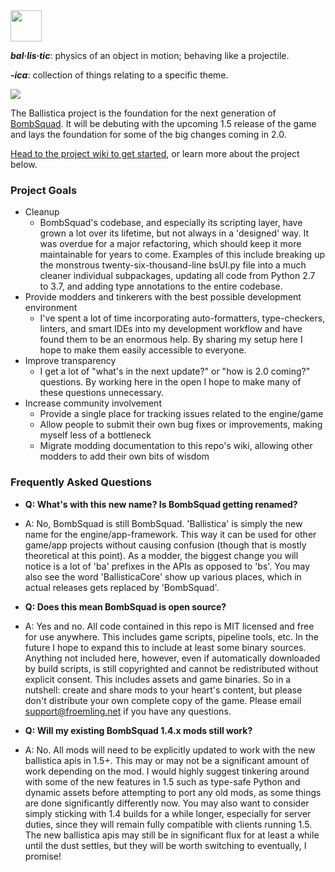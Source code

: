 <img src="https://files.ballistica.net/ballistica_media/ballistica_logo_half.png" height="50">

***bal·lis·tic***: physics of an object in motion; behaving like a projectile.

***-ica***: collection of things relating to a specific theme.

![](https://github.com/efroemling/ballistica/workflows/CI/badge.svg)

The Ballistica project is the foundation for the next generation of [BombSquad](http://bombsquadgame.com). It will be debuting with the upcoming 1.5 release of the game and lays the foundation for some of the big changes coming in 2.0.

[Head to the project wiki to get started](https://github.com/efroemling/ballistica/wiki), or learn more about the project below.

### Project Goals
* Cleanup
  * BombSquad's codebase, and especially its scripting layer, have grown a lot over its lifetime, but not always in a 'designed' way. It was overdue for a major refactoring, which should keep it more maintainable for years to come. Examples of this include breaking up the monstrous twenty-six-thousand-line bsUI.py file into a much cleaner individual subpackages, updating all code from Python 2.7 to 3.7, and adding type annotations to the entire codebase.
* Provide modders and tinkerers with the best possible development environment
  * I've spent a lot of time incorporating auto-formatters, type-checkers, linters, and smart IDEs into my development workflow and have found them to be an enormous help. By sharing my setup here I hope to make them easily accessible to everyone.
* Improve transparency
  * I get a lot of "what's in the next update?" or "how is 2.0 coming?" questions. By working here in the open I hope to make many of these questions unnecessary.
* Increase community involvement
  * Provide a single place for tracking issues related to the engine/game
  * Allow people to submit their own bug fixes or improvements, making myself less of a bottleneck
  * Migrate modding documentation to this repo's wiki, allowing other modders to add their own bits of wisdom

### Frequently Asked Questions
* **Q: What's with this new name? Is BombSquad getting renamed?**
* A: No, BombSquad is still BombSquad. 'Ballistica' is simply the new name for the engine/app-framework. This way it can be used for other game/app projects without causing confusion (though that is mostly theoretical at this point). As a modder, the biggest change you will notice is a lot of 'ba' prefixes in the APIs as opposed to 'bs'. You may also see the word 'BallisticaCore' show up various places, which in actual releases gets replaced by 'BombSquad'.

* **Q: Does this mean BombSquad is open source?**
* A: Yes and no. All code contained in this repo is MIT licensed and free for use anywhere. This includes game scripts, pipeline tools, etc. In the future I hope to expand this to include at least some binary sources. Anything not included here, however, even if automatically downloaded by build scripts, is still copyrighted and cannot be redistributed without explicit consent. This includes assets and game binaries. So in a nutshell: create and share mods to your heart's content, but please don't distribute your own complete copy of the game.  Please email support@froemling.net if you have any questions.

* **Q: Will my existing BombSquad 1.4.x mods still work?**
* A: No. All mods will need to be explicitly updated to work with the new ballistica apis in 1.5+. This may or may not be a significant amount of work depending on the mod. I would highly suggest tinkering around with some of the new features in 1.5 such as type-safe Python and dynamic assets before attempting to port any old mods, as some things are done significantly differently now. You may also want to consider simply sticking with 1.4 builds for a while longer, especially for server duties, since they will remain fully compatible with clients running 1.5. The new ballistica apis may still be in significant flux for at least a while until the dust settles, but they will be worth switching to eventually, I promise!
